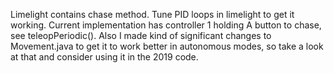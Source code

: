 Limelight contains chase method. Tune PID loops in limelight to get it working. Current implementation has controller 1 holding A button to chase, see teleopPeriodic(). Also I made kind of significant changes to Movement.java to get it to work better in autonomous modes, so take a look at that and consider using it in the 2019 code.
